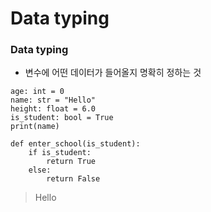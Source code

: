Data typing
==

### Data typing 
+ 변수에 어떤 데이터가 들어올지 명확히 정하는 것

```
age: int = 0
name: str = "Hello"
height: float = 6.0
is_student: bool = True
print(name)

def enter_school(is_student):
    if is_student:
        return True
    else:
        return False
```
> Hello
